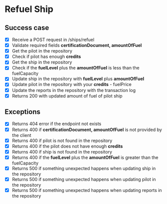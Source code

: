 # Refuel Ship

## Success case
- [x] Receive a POST request in /ships/refuel
- [x] Validate required fields **certificationDocument, amountOfFuel**
- [x] Get the pilot in the repository
- [x] Check if pilot has enough **credits**
- [x] Get the ship in the repository
- [x] Check if the **fuelLevel** plus the **amountOfFuel** is less than the fuelCapacity
- [x] Update ship in the repository with **fuelLevel** plus **amountOfFuel**
- [x] Update pilot in the repository with your **credits** - fuelPrice
- [x] Update the reports in the repository with the transaction log
- [x] Returns 200 with updated amount of fuel of pilot ship

## Exceptions
- [x] Returns 404 error if the endpoint not exists
- [x] Returns 400 if **certificationDocument, amountOfFuel** is not provided by the client
- [x] Returns 400 if pilot is not found in the repository
- [x] Returns 400 if the pilot does not have enough **credits**
- [x] Returns 400 if ship is not found in the repository
- [x] Returns 400 if the **fuelLevel** plus the **amountOfFuel** is greater than the fuelCapacity
- [x] Returns 500 if something unexpected happens when updating ship in the repository
- [x] Returns 500 if something unexpected happens when updating pilot in the repository
- [x] Returns 500 if something unexpected happens when updating reports in the repository